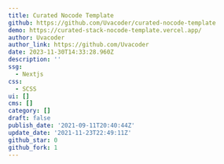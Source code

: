 ```yaml
---
title: Curated Nocode Template
github: https://github.com/Uvacoder/curated-nocode-template
demo: https://curated-stack-nocode-template.vercel.app/
author: Uvacoder
author_link: https://github.com/Uvacoder
date: 2023-11-30T14:33:28.960Z
description: ''
ssg:
  - Nextjs
css:
  - SCSS
ui: []
cms: []
category: []
draft: false
publish_date: '2021-09-11T20:40:44Z'
update_date: '2021-11-23T22:49:11Z'
github_star: 0
github_fork: 1
---
```

